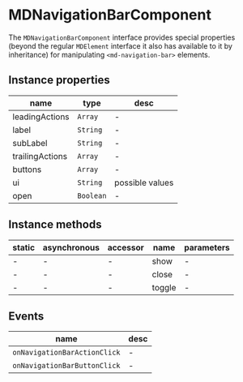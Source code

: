 # MDNavigationBarComponent
The `MDNavigationBarComponent` interface provides special properties (beyond the regular `MDElement` interface it also has available to it by inheritance) for manipulating `<md-navigation-bar>` elements.

## Instance properties

name|type|desc
---|---|---
leadingActions|`Array`|-
label|`String`|-
subLabel|`String`|-
trailingActions|`Array`|-
buttons|`Array`|-
ui|`String`|possible values 
open|`Boolean`|-

## Instance methods

static|asynchronous|accessor|name|parameters
---|---|---|---|---
-|-|-|show|-
-|-|-|close|-
-|-|-|toggle|-

## Events

name|desc
---|---
`onNavigationBarActionClick`|-
`onNavigationBarButtonClick`|-
